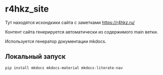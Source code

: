 # r4hkz_site

Тут находятся исхондкики сайта с заметками https://r4hkz.ru/

Контент сайта генерируется автоматически из содержимого main ветки.

Используется генератор документации mkdocs.

## Локальный запуск

```shell
pip install mkdocs mkdocs-material mkdocs-literate-nav
```